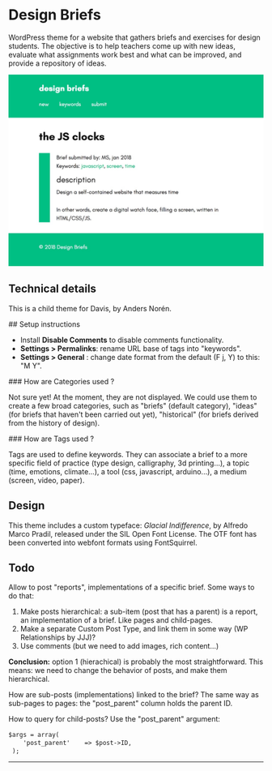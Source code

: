 # Design Briefs

WordPress theme for a website that gathers briefs and exercises for design students. The objective is to help teachers come up with new ideas, evaluate what assignments work best and what can be improved, and provide a repository of ideas.

![](screenshot.jpg)

## Technical details

This is a child theme for Davis, by Anders Norén.

## Setup instructions

- Install **Disable Comments** to disable comments functionality.
- **Settings > Permalinks**: rename URL base of tags into "keywords".
- **Settings > General** : change date format from the default (F j, Y) to this: "M Y".

### How are Categories used ?

Not sure yet! At the moment, they are not displayed. We could use them to create a few broad categories, such as "briefs" (default category), "ideas" (for briefs that haven't been carried out yet), "historical" (for briefs derived from the history of design).

### How are Tags used ?

Tags are used to define keywords. They can associate a brief to a more specific field of practice (type design, calligraphy, 3d printing...), a topic (time, emotions, climate...), a tool (css, javascript, arduino...), a medium (screen, video, paper).

## Design

This theme includes a custom typeface: *Glacial Indifference*, by Alfredo Marco Pradil, released under the SIL Open Font License. The OTF font has been converted into webfont formats using FontSquirrel.

## Todo

Allow to post "reports", implementations of a specific brief. Some ways to do that:

1. Make posts hierarchical: a sub-item (post that has a parent) is a report, an implementation of a brief. Like pages and child-pages.
2. Make a separate Custom Post Type, and link them in some way (WP Relationships by JJJ)?
3. Use comments (but we need to add images, rich content...)

**Conclusion:** option 1 (hierachical) is probably the most straightforward. This means: we need to change the behavior of posts, and make them hierarchical.

How are sub-posts (implementations) linked to the brief? The same way as sub-pages to pages: the "post_parent" column holds the parent ID.

How to query for child-posts? Use the "post_parent" argument:

```
$args = array(
    'post_parent'    => $post->ID,
 );
 ```



***